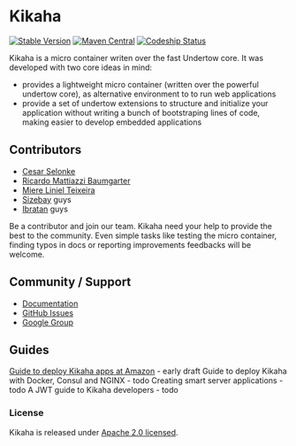 # Kikaha
[![Stable Version](https://img.shields.io/badge/stable%20version-2.0.4-green.svg?style=flat-square)](https://github.com/Skullabs/kikaha/releases)
[![Maven Central](https://maven-badges.herokuapp.com/maven-central/io.skullabs.kikaha/kikaha-parent/badge.svg?style=flat-square)](https://maven-badges.herokuapp.com/maven-central/io.skullabs.kikaha/kikaha-parent)
[![Codeship Status](https://circleci.com/gh/Skullabs/kikaha.png?circle-token=65585c046fe1119aa73977da5eeaf0150b82ac9c)](https://circleci.com/gh/Skullabs/kikaha/)


Kikaha is a micro container writen over the fast Undertow core. It was developed with two core ideas in mind:
- provides a lightweight micro container (written over the powerful undertow core), as alternative environment to to run web applications
- provide a set of undertow extensions to structure and initialize your application without writing a bunch of bootstraping lines of code, making easier to develop embedded applications

## Contributors
- [Cesar Selonke](https://github.com/selonke)
- [Ricardo Mattiazzi Baumgarter](https://github.com/ladraum)
- [Miere Liniel Teixeira](https://github.com/miere)
- [Sizebay](https://github.com/Sizebay) guys
- [Ibratan](https://github.com/Ibratan) guys

Be a contributor and join our team. Kikaha need your help to provide the best to the community. Even simple tasks like testing the micro container, finding typos in docs or reporting improvements feedbacks will be welcome.

## Community / Support
* [Documentation](http://kikaha.skullabs.io/)
* [GitHub Issues](https://github.com/Skullabs/kikaha/issues)
* [Google Group](https://groups.google.com/forum/#!forum/kikaha)

## Guides
[Guide to deploy Kikaha apps at Amazon](https://gist.github.com/miere/346c6f44f4544cacd018e7c55baca4ee) - early draft
Guide to deploy Kikaha with Docker, Consul and NGINX - todo
Creating smart server applications - todo
A JWT guide to Kikaha developers - todo

### License
Kikaha is released under [Apache 2.0 licensed](http://www.apache.org/licenses/LICENSE-2.0.html).
